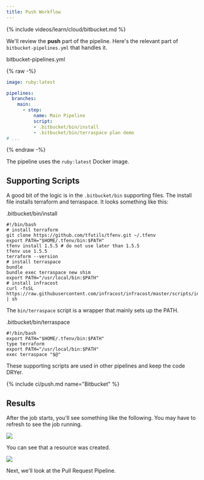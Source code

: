 ```yaml
---
title: Push Workflow
---
```


{% include videos/learn/cloud/bitbucket.md %}

We'll review the **push** part of the pipeline. Here's the relevant part of `bitbucket-pipelines.yml` that handles it.

bitbucket-pipelines.yml

{% raw -%}
```yaml
image: ruby:latest

pipelines:
  branches:
    main:
      - step:
          name: Main Pipeline
          script:
          - .bitbucket/bin/install
          - .bitbucket/bin/terraspace plan demo
# ...
```
{% endraw -%}

The pipeline uses the `ruby:latest` Docker image.

## Supporting Scripts

A good bit of the logic is in the `.bitbucket/bin` supporting files. The install file installs terraform and terraspace. It looks something like this:

.bitbucket/bin/install

    #!/bin/bash
    # install terraform
    git clone https://github.com/tfutils/tfenv.git ~/.tfenv
    export PATH="$HOME/.tfenv/bin:$PATH"
    tfenv install 1.5.5 # do not use later than 1.5.5
    tfenv use 1.5.5
    terraform --version
    # install terraspace
    bundle
    bundle exec terraspace new shim
    export PATH="/usr/local/bin:$PATH"
    # install infracost
    curl -fsSL https://raw.githubusercontent.com/infracost/infracost/master/scripts/install.sh | sh

The `bin/terraspace` script is a wrapper that mainly sets up the PATH.

.bitbucket/bin/terraspace

    #!/bin/bash
    export PATH="$HOME/.tfenv/bin:$PATH"
    type terraform
    export PATH="/usr/local/bin:$PATH"
    exec terraspace "$@"

These supporting scripts are used in other pipelines and keep the code DRYer.

{% include ci/push.md name="Bitbucket" %}

## Results

After the job starts, you'll see something like the following. You may have to refresh to see the job running.

![](https://img.boltops.com/images/terraspace/cloud/ci/bitbucket/push/push-up-started.png)

You can see that a resource was created.

![](https://img.boltops.com/images/terraspace/cloud/ci/bitbucket/push/push-up-completed.png)

Next, we'll look at the Pull Request Pipeline.
